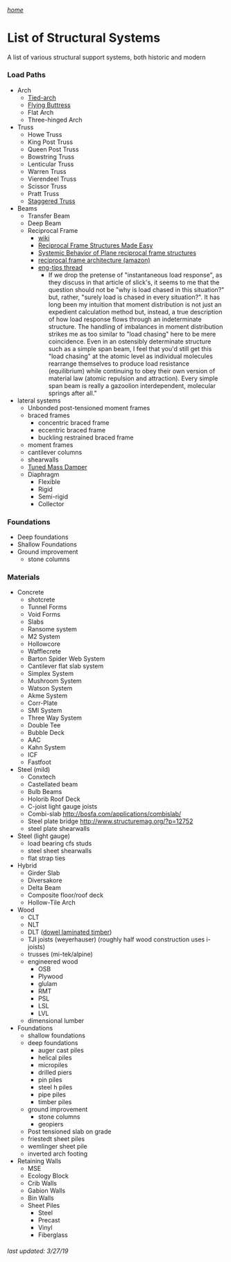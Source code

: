 ###### [home](/index.html)
# List of Structural Systems

A list of various structural support systems, both historic and modern

### Load Paths

- Arch
	- [Tied-arch](https://en.wikipedia.org/wiki/Tied-arch_bridge)
	- [Flying Buttress](https://en.wikipedia.org/wiki/Flying_buttress)
	- Flat Arch
	- Three-hinged Arch
- Truss
	- Howe Truss
	- King Post Truss
	- Queen Post Truss
	- Bowstring Truss
	- Lenticular Truss
	- Warren Truss
	- Vierendeel Truss
	- Scissor Truss
	- Pratt Truss
	- [Staggered Truss](https://en.wikipedia.org/wiki/Staggered_truss_system)
- Beams
	- Transfer Beam
	- Deep Beam
	- Reciprocal Frame
		- [wiki](https://en.wikipedia.org/wiki/Reciprocal_frame)
		- [Reciprocal Frame Structures Made Easy](http://vecg.cs.ucl.ac.uk/Projects/SmartGeometry/reciprocal_frame/paper_docs/reciFrame_sigg13.pdf)
		- [Systemic Behavior of Plane reciprocal frame structures](http://www.schwartz.arch.ethz.ch/Publikationen/Dokumente/reciprocalFrame.pdf)
		- [reciprocal frame architecture (amazon)](https://www.amazon.com/Reciprocal-Frame-Architecture-Popovic-Larsen/dp/0750682639)
		- [eng-tips thread](https://www.eng-tips.com/viewthread.cfm?qid=430623)
			- If we drop the pretense of "instantaneous load response", as they discuss in that article of slick's, it seems to me that the question should not be "why is load chased in this situation?" but, rather, "surely load is chased in every situation?". It has long been my intuition that moment distribution is not just an expedient calculation method but, instead, a true description of how load response flows through an indeterminate structure. The handling of imbalances in moment distribution strikes me as too similar to "load chasing" here to be mere coincidence. Even in an ostensibly determinate structure such as a simple span beam, I feel that you'd still get this "load chasing" at the atomic level as individual molecules rearrange themselves to produce load resistance (equilibrium) while continuing to obey their own version of material law (atomic repulsion and attraction). Every simple span beam is really a gazoolion interdependent, molecular springs after all."
- lateral systems
	- Unbonded post-tensioned moment frames
	- braced frames
		- concentric braced frame
		- eccentric braced frame
		- buckling restrained braced frame
	- moment frames
	- cantilever columns
	- shearwalls
	- [Tuned Mass Damper](https://en.wikipedia.org/wiki/Tuned_mass_damper)
	- Diaphragm
		- Flexible
		- Rigid
		- Semi-rigid
		- Collector

### Foundations
- Deep foundations
- Shallow Foundations
- Ground improvement
	- stone columns

### Materials
- Concrete
	- shotcrete
	- Tunnel Forms
	- Void Forms
	- Slabs
	- Ransome system
	- M2 System
	- Hollowcore
	- Wafflecrete
	- Barton Spider Web System
	- Cantilever flat slab system
	- Simplex System
	- Mushroom System
	- Watson System
	- Akme System
	- Corr-Plate
	- SMI System
	- Three Way System
	- Double Tee
	- Bubble Deck
	- AAC
	- Kahn System
	- ICF
	- Fastfoot
- Steel (mild)
	- Conxtech
	- Castellated beam
	- Bulb Beams
	- Holorib Roof Deck
	- C-joist light gauge joists
	- Combi-slab http://bosfa.com/applications/combislab/
	- Steel plate bridge http://www.structuremag.org/?p=12752
	- steel plate shearwalls
- Steel (light gauge)
	- load bearing cfs studs
	- steel sheet shearwalls
	- flat strap ties
- Hybrid
	- Girder Slab
	- Diversakore
	- Delta Beam
	- Composite floor/roof deck
	- Hollow-Tile Arch
- Wood
	- CLT
	- NLT
	- DLT ([dowel laminated timber](https://en.wikipedia.org/wiki/Brettstapel))
	- TJI joists (weyerhauser) (roughly half wood construction uses i-joists)
	- trusses (mi-tek/alpine)
	- engineered wood
		- OSB
		- Plywood
		- glulam
		- RMT
		- PSL
		- LSL
		- LVL
	- dimensional lumber
- Foundations
	- shallow foundations
	- deep foundations
		- auger cast piles
		- helical piles
		- micropiles
		- drilled piers
		- pin piles
		- steel h piles
		- pipe piles
		- timber piles
	- ground improvement
		- stone columns
		- geopiers
	- Post tensioned slab on grade
	- friestedt sheet piles
	- wemlinger sheet pile
	- inverted arch footing
- Retaining Walls
	- MSE
	- Ecology Block
	- Crib Walls
	- Gabion Walls
	- Bin Walls
	- Sheet Piles
		- Steel
		- Precast
		- Vinyl
		- Fiberglass


###### *last updated: 3/27/19*